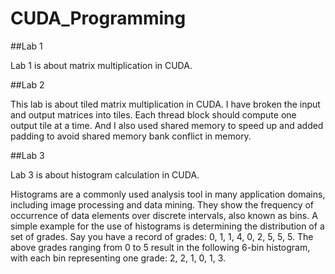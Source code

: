# CUDA_Programming

##Lab 1

Lab 1 is about matrix multiplication in CUDA.

##Lab 2

This lab is about tiled matrix multiplication in CUDA. I have broken the input and output matrices into tiles. Each thread block should compute one output tile at a time. And I also used shared memory to speed up and added padding to avoid shared memory bank conflict in memory.

##Lab 3

Lab 3 is about histogram calculation in CUDA.

Histograms are a commonly used analysis tool in many application domains, including image processing and data mining. They show the frequency of occurrence of data elements over discrete intervals, also known as bins.
A simple example for the use of histograms is determining the distribution of a set of grades. Say you have a record of grades: 0, 1, 1, 4, 0, 2, 5, 5, 5. The above grades ranging from 0 to 5 result in the following 6-bin histogram, with each bin representing one grade: 2, 2, 1, 0, 1, 3.
